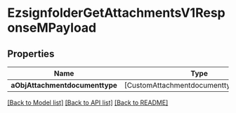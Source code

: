 # EzsignfolderGetAttachmentsV1ResponseMPayload

## Properties
Name | Type | Description | Notes
------------ | ------------- | ------------- | -------------
**aObjAttachmentdocumenttype** | [CustomAttachmentdocumenttypeResponse] |  | 

[[Back to Model list]](../README.md#documentation-for-models) [[Back to API list]](../README.md#documentation-for-api-endpoints) [[Back to README]](../README.md)


